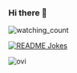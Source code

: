 ### Hi there 👋
<img src="https://komarev.com/ghpvc/?username=Vleezy&color=brightgreen" alt="watching_count" />

<a href="https://readme-jokes.vercel.app"><img align="center" src="https://readme-jokes.vercel.app/api" alt="README Jokes"></a>

<img src="https://github-readme-stats.vercel.app/api/top-langs?username=Vleezy&show_icons=true&locale=en&layout=compact&theme=chartreuse-dark" alt="ovi" />
<!--
**Vleezy/Vleezy** is a ✨ _special_ ✨ repository because its `README.md` (this file) appears on your GitHub profile.

Here are some ideas to get you started:

- 🔭 I’m currently working on ...
- 🌱 I’m currently learning ...
- 👯 I’m looking to collaborate on ...
- 🤔 I’m looking for help with ...
- 💬 Ask me about ...
- 📫 How to reach me: ...
- 😄 Pronouns: ...
- ⚡ Fun fact: ...
-->



